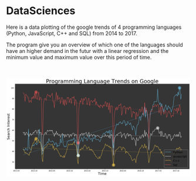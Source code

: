 # DataSciences

Here is a data plotting of the google trends of 4 programming languages (Python, JavaScript, C++ and SQL) from 2014 to 2017.

The program give you an overview of which one of the languages should have an higher demand in the futur 
with a linear regression and the minimum value and maximum value over this period of time.



<p align="center"> 
  <br />
  <br />
  <img src="programmingLanguageTrends.png">
</p>
